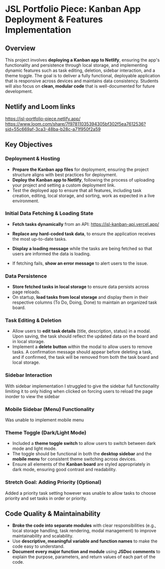 # JSL Portfolio Piece: Kanban App Deployment & Features Implementation

## Overview

This project involves **deploying a Kanban app to Netlify**, ensuring the app's functionality and persistence through local storage, and implementing dynamic features such as task editing, deletion, sidebar interaction, and a theme toggle. The goal is to deliver a fully functional, deployable application that is responsive across devices and maintains data consistency. Students will also focus on **clean, modular code** that is well-documented for future development.

## Netlify and Loom links
https://jsl-portfolio-piece.netlify.app/
https://www.loom.com/share/7f97811035394305bf302f5ea7612536?sid=55c669af-3ca3-48ba-b28c-a71f950f2a59



## Key Objectives

### Deployment & Hosting

- **Prepare the Kanban app files** for deployment, ensuring the project structure aligns with best practices for deployment.
- **Deploy the Kanban app to Netlify**, following the process of uploading your project and setting a custom deployment link.
- Test the deployed app to ensure that all features, including task creation, editing, local storage, and sorting, work as expected in a live environment.

### Initial Data Fetching & Loading State

- **Fetch tasks dynamically** from an API: https://jsl-kanban-api.vercel.app/

- **Replace any hard-coded task data**, to ensure the application receives the most up-to-date tasks.

- **Display a loading message** while the tasks are being fetched so that users are informed the data is loading.
- If fetching fails, **show an error message** to alert users to the issue.

### Data Persistence

- **Store fetched tasks in local storage** to ensure data persists across page reloads.
- On startup, **load tasks from local storage** and display them in their respective columns (To Do, Doing, Done) to maintain an organized task board.

### Task Editing & Deletion

- Allow users to **edit task details** (title, description, status) in a modal. Upon saving, the task should reflect the updated data on the board and in local storage.
- Implement a **delete button** within the modal to allow users to remove tasks. A confirmation message should appear before deleting a task, and if confirmed, the task will be removed from both the task board and local storage.

### Sidebar Interaction
With sidebar implementation I struggled to give the sidebar full functionality limiting it to only hiding when clicked on forcing users to reload the page inorder to view the sidebar

### Mobile Sidebar (Menu) Functionality

Was unable to implement mobile menu

### Theme Toggle (Dark/Light Mode)

- Included a **theme toggle switch** to allow users to switch between dark mode and light mode.
- The toggle should be functional in both the **desktop sidebar** and the **mobile menu** for consistent theme switching across devices.
- Ensure all elements of the **Kanban board** are styled appropriately in dark mode, ensuring good contrast and readability.

### Stretch Goal: Adding Priority (Optional)

Added a priority task setting however was unable to allow tasks to choose priority and set tasks in order or priority.

## Code Quality & Maintainability

- **Broke the code into separate modules** with clear responsibilities (e.g., local storage handling, task rendering, modal management) to improve maintainability and scalability.
- Use **descriptive, meaningful variable and function names** to make the code easy to understand.
- **Document every major function and module** using **JSDoc comments** to explain the purpose, parameters, and return values of each part of the code.

